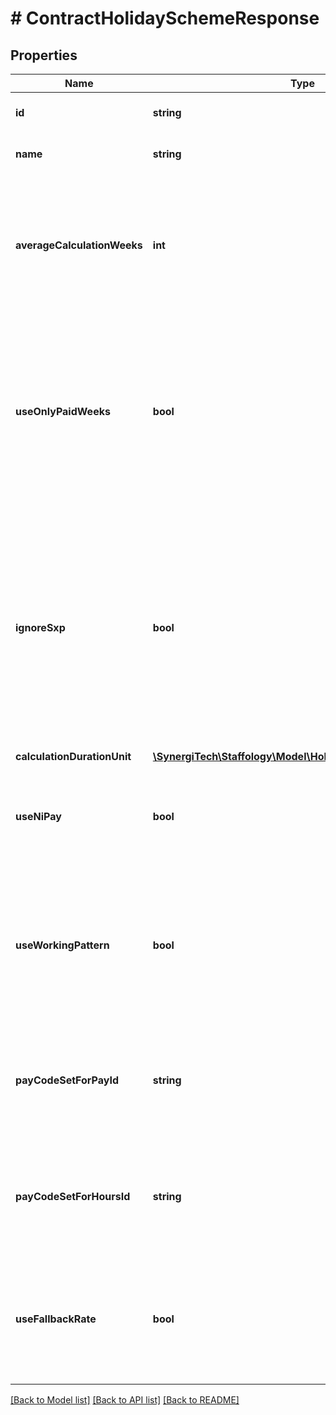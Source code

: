 # # ContractHolidaySchemeResponse

## Properties

Name | Type | Description | Notes
------------ | ------------- | ------------- | -------------
**id** | **string** | Holiday scheme identifier | [optional]
**name** | **string** | Holiday scheme name |
**averageCalculationWeeks** | **int** | The number of weeks that the average holiday pay calculation is to be calculated over (Default 52) | [optional]
**useOnlyPaidWeeks** | **bool** | If to go back further than the stated no of weeks for calculation if there are weeks where the employee has not been paid. (Default- True) | [optional]
**ignoreSxp** | **bool** | Option to ignore weeks where SXP payments have been paid. The calculation will then go back like above until the stated number of weeks are included in the calculation. (Default -True). | [optional]
**calculationDurationUnit** | [**\SynergiTech\Staffology\Model\HolidaySchemeDurationType**](HolidaySchemeDurationType.md) |  | [optional]
**useNiPay** | **bool** | If use National insurance gross taxable pay. (Default - True). | [optional]
**useWorkingPattern** | **bool** | If use the weekly hours or days as per their working pattern as the divisor for the average holiday rate. | [optional]
**payCodeSetForPayId** | **string** | the Paycode set that they want to use for the Values to enable the calculation. | [optional]
**payCodeSetForHoursId** | **string** | the Paycode set that they want to use for the Hours to enable the calculation. | [optional]
**useFallbackRate** | **bool** | Indicates to use employee base hourly rate where the calculated average hourly rate is less | [optional]

[[Back to Model list]](../../README.md#models) [[Back to API list]](../../README.md#endpoints) [[Back to README]](../../README.md)
